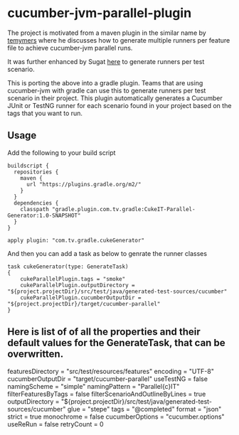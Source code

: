 cucumber-jvm-parallel-plugin
============================

The project is motivated from a maven plugin in the similar name by
[temymers](https://github.com/temyers/cucumber-jvm-parallel-plugin) where he discusses how to generate multiple runners
per feature file to achieve cucumber-jvm parallel runs.

It was further enhanced by Sugat [here](https://github.com/sugatmankar/cucumber-jvm-parallel-plugin/tree/tagwiseOutlinewise)
to generate runners per test scenario.

This is porting the above into a gradle plugin. Teams that are using cucumber-jvm with gradle can use this to generate
runners per test scenario in their project. This plugin automatically generates a Cucumber JUnit or TestNG runner for
each scenario found in your project based on the tags that you want to run.

Usage
-----

Add the following to your build script

```
buildscript {
  repositories {
    maven {
      url "https://plugins.gradle.org/m2/"
    }
  }
  dependencies {
    classpath "gradle.plugin.com.tv.gradle:CukeIT-Parallel-Generator:1.0-SNAPSHOT"
  }
}

apply plugin: "com.tv.gradle.cukeGenerator"
```

And then you can add a task as below to genrate the runner classes

```
task cukeGenerator(type: GenerateTask)
{
    cukeParallelPlugin.tags = "smoke"
    cukeParallelPlugin.outputDirectory = "${project.projectDir}/src/test/java/generated-test-sources/cucumber"
    cukeParallelPlugin.cucumberOutputDir = "${project.projectDir}/target/cucumber-parallel"
}
```

Here is list of of all the properties and their default values for the GenerateTask, that can be overwritten.
-------------------------------------------------------------------------------------------------------------

featuresDirectory = "src/test/resources/features"
encoding = "UTF-8"
cucumberOutputDir = "target/cucumber-parallel"
useTestNG = false
namingScheme = "simple"
namingPattern = "Parallel{c}IT"
filterFeaturesByTags = false
filterScenarioAndOutlineByLines = true
outputDirectory = "${project.projectDir}/src/test/java/generated-test-sources/cucumber"
glue = "stepe"
tags = "@completed"
format = "json"
strict = true
monochrome = false
cucumberOptions = "cucumber.options"
useReRun = false
retryCount = 0


